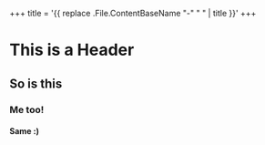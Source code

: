 +++
title = '{{ replace .File.ContentBaseName "-" " " | title }}'
+++
# This is a Header
## So is this
### Me too!
#### Same :)
